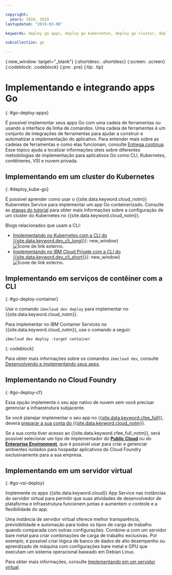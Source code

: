 ```yaml
---

copyright:
  years: 2018, 2019
lastupdated: "2019-03-08"

keywords: deploy go apps, deploy go kubernetes, deploy go cluster, deploy go cli, deploy go cloud foundry, go deploy virtual

subcollection: go

---
```


{:new_window: target="_blank"}
{:shortdesc: .shortdesc}
{:screen: .screen}
{:codeblock: .codeblock}
{:pre: .pre}
{:tip: .tip}

# Implementando e integrando apps Go
{: #go-deploy-apps}

É possível implementar seus apps Go com uma cadeia de ferramentas ou usando a interface da linha de comandos. Uma cadeia de ferramentas é um conjunto de integrações de ferramentas para ajudar a construir e automatizar a implementação do aplicativo. Para entender mais sobre as cadeias de ferramentas e como elas funcionam, consulte [Entrega contínua](/docs/services/ContinuousDelivery?topic=ContinuousDelivery-cd_getting_started#cd_getting_started). Esse tópico ajuda a localizar informações úteis sobre diferentes metodologias de implementação para aplicativos Go como CLI, Kubernetes, contêineres, VSI e nuvem privada.

## Implementando em um cluster do Kubernetes
{: #deploy_kube-go}

É possível aprender como usar o {{site.data.keyword.cloud_notm}} Kubernetes Service para implementar um app Go conteinerizado. Consulte as [etapas do tutorial](/docs/containers?topic=containers-cs_cluster_tutorial#cs_cluster_tutorial) para obter mais informações sobre a configuração de um cluster do Kubernetes no {{site.data.keyword.cloud_notm}}.

Blogs relacionados que usam a CLI:
* [Implementando no Kubernetes com a CLI do {{site.data.keyword.dev_cli_long}}](https://www.ibm.com/blogs/bluemix/2017/09/deploying-kubernetes-ibm-cloud-ibm-cloud-developer-tools-cli/){: new_window} ![Ícone de link externo](../icons/launch-glyph.svg "Ícone de link externo").
* [Implementando no IBM Cloud Private com a CLI do {{site.data.keyword.dev_cli_short}}](https://www.ibm.com/blogs/bluemix/2017/09/deploying-ibm-cloud-private-ibm-cloud-developer-tools-cli/){: new_window} ![Ícone de link externo](../icons/launch-glyph.svg "Ícone de link externo").

## Implementando em serviços de contêiner com a CLI
{: #go-deploy-container}

Use o comando `ibmcloud dev deploy` para implementar no {{site.data.keyword.cloud_notm}}. 

Para implementar no IBM Container Services no {{site.data.keyword.cloud_notm}}, use o comando a seguir:
```
ibmcloud dev deploy -target container 
```
{: codeblock}

Para obter mais informações sobre os comandos `ibmcloud dev`, consulte [Desenvolvendo e implementando seus apps](/docs/cli?topic=cloud-cli-ibmcloud-cli#ibmcloud-cli).

## Implementando no Cloud Foundry
{: #go-deploy-cf}

Essa opção implementa o seu app nativo de nuvem sem você precisar gerenciar a infraestrutura subjacente.

Se você planejar implementar o seu app no [{{site.data.keyword.cfee_full}}](/docs/cloud-foundry?topic=cloud-foundry-about#about), deverá [preparar a sua conta do {{site.data.keyword.cloud_notm}}](/docs/cloud-foundry?topic=cloud-foundry-prepare#prepare).

Se a sua conta tiver acesso ao {{site.data.keyword.cfee_full_notm}}, será possível selecionar um tipo de implementador do **[Public Cloud](/docs/cloud-foundry-public?topic=cloud-foundry-public-about-cf#about-cf)** ou do **[Enterprise Environment](/docs/cloud-foundry-public?topic=cloud-foundry-public-cfee#cfee)**, que é possível usar para criar e gerenciar ambientes isolados para hospedar aplicativos do Cloud Foundry exclusivamente para a sua empresa.

## Implementando em um servidor virtual
{: #go-vsi-deploy}

Implemente os apps {{site.data.keyword.cloud}} App Service nas instâncias do servidor virtual para permitir que suas atividades de desenvolvedor de plataforma e infraestrutura funcionem juntas e aumentem o controle e a flexibilidade do app.

Uma instância de servidor virtual oferece melhor transparência, previsibilidade e automação para todos os tipos de carga de trabalho quando comparada com outras configurações. Combine-a com um servidor bare metal para criar combinações de carga de trabalho exclusivas. Por exemplo, é possível criar lógica de banco de dados de alto desempenho ou aprendizado de máquina com configurações bare metal e GPU que executam um sistema operacional baseado em Debian Linux.

Para obter mais informações, consulte [Implementando em um servidor virtual](/docs/apps?topic=creating-apps-vsi-deploy#vsi-deploy).

